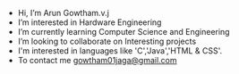 -  Hi, I’m Arun Gowtham.v.j 
-  I’m interested in Hardware Engineering 
-  I’m currently learning Computer Science and Engineering
-  I’m looking to collaborate on Interesting projects
-  I'm interested in languages like 'C','Java','HTML & CSS'.
-  To contact me gowtham01jaga@gmail.com

<!---
Arun-Gowtham/Arun-Gowtham is a ✨ special ✨ repository because its `README.md` (this file) appears on your GitHub profile.
You can click the Preview link to take a look at your changes.
--->
